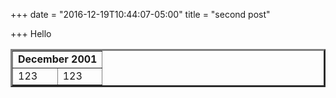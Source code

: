 +++
date = "2016-12-19T10:44:07-05:00"
title = "second post"

+++
Hello
<table border=3 cell spacing=3 cellpadding=3>
    <tr>
        <td colspan="7" align=center><B>December 2001</B></td>
    </tr>
    <tr>
        <td>123</td>
        <td>123</td>
    </tr>
</table>

<script>
var x = new Date();
x.setFullYear(2013,2,1);
var today = new Date();
</script>

<script>
if (x>today) {
    alert("Today is before");
}
else {
    alert("Today is after)
}
</script>